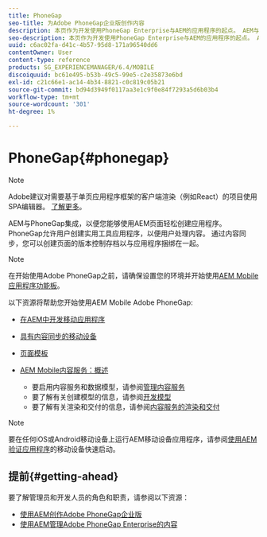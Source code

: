 ```yaml
---
title: PhoneGap
seo-title: 为Adobe PhoneGap企业版创作内容
description: 本页作为开发使用PhoneGap Enterprise与AEM的应用程序的起点。 AEM与PhoneGap集成，以便您能够使用AEM页面轻松创建应用程序。 PhoneGap允许用户创建实用工具应用程序，以便用户处理内容。
seo-description: 本页作为开发使用PhoneGap Enterprise与AEM的应用程序的起点。 AEM与PhoneGap集成，以便您能够使用AEM页面轻松创建应用程序。 PhoneGap允许用户创建实用工具应用程序，以便用户处理内容。
uuid: c6ac02fa-d41c-4b57-95d8-171a96540dd6
contentOwner: User
content-type: reference
products: SG_EXPERIENCEMANAGER/6.4/MOBILE
discoiquuid: bc61e495-b53b-49c5-99e5-c2e35873e6bd
exl-id: c21c66e1-ac14-4b34-8821-c0c819c05b21
source-git-commit: bd94d3949f0117aa3e1c9f0e84f7293a5d6b03b4
workflow-type: tm+mt
source-wordcount: '301'
ht-degree: 1%

---
```


# PhoneGap{#phonegap}

>[!NOTE]
>
>Adobe建议对需要基于单页应用程序框架的客户端渲染（例如React）的项目使用SPA编辑器。 [了解更多](/help/sites-developing/spa-overview.md)。

AEM与PhoneGap集成，以便您能够使用AEM页面轻松创建应用程序。 PhoneGap允许用户创建实用工具应用程序，以便用户处理内容。 通过内容同步，您可以创建页面的版本控制存档以与应用程序捆绑在一起。

>[!NOTE]
>
>在开始使用Adobe PhoneGap之前，请确保设置您的环境并开始使用[AEM Mobile应用程序功能板](/help/mobile/phonegap-authoring-apps.md)。

以下资源将帮助您开始使用AEM Mobile Adobe PhoneGap:

* [在AEM中开发移动应用程序](/help/mobile/developing-mobile-applications.md)
* [具有内容同步的移动设备](/help/mobile/phonegap-contentsync.md)
* [页面模板](/help/mobile/phonegap-apps-arch-page-templates.md)

* [AEM Mobile内容服务：概述](/help/mobile/develop-content-as-a-service.md)

   * 要启用内容服务和数据模型，请参阅[管理内容服务](/help/mobile/developing-content-services.md)
   * 要了解有关创建模型的信息，请参阅[开发模型](/help/mobile/administer-mobile-apps.md)
   * 要了解有关渲染和交付的信息，请参阅[内容服务的渲染和交付](/help/mobile/rendering-and-delivery.md)

>[!NOTE]
>
>要在任何iOS或Android移动设备上运行AEM移动设备应用程序，请参阅[使用AEM验证应用程序](/help/mobile/phonegap-mobile-quickstart.md)的移动设备快速启动。

## 提前{#getting-ahead}

要了解管理员和开发人员的角色和职责，请参阅以下资源：

* [使用AEM创作Adobe PhoneGap企业版](/help/mobile/phonegap.md)
* [使用AEM管理Adobe PhoneGap Enterprise的内容](/help/mobile/administer-phonegap.md)
